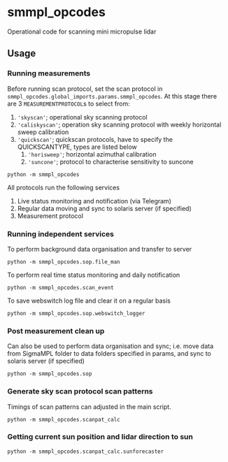 # smmpl_opcodes

Operational code for scanning mini micropulse lidar

## Usage

### Running measurements

Before running scan protocol, set the scan protocol in `smmpl_opcodes.global_imports.params.smmpl_opcodes`.
At this stage there are 3 `MEASUREMENTPROTOCOL`s to select from:
1. `'skyscan'`; operational sky scanning protocol
2. `'caliskyscan'`; operation sky scanning protocol with weekly horizontal sweep calibration
3. `'quickscan'`; quickscan protocols, have to specify the QUICKSCANTYPE, types are listed below
    1. `'horisweep'`; horizontal azimuthal calibration
    2. `'suncone'`; protocol to characterise sensitivity to suncone

```
python -m smmpl_opcodes
```
All protocols run the following services
1. Live status monitoring and notification (via Telegram)
2. Regular data moving and sync to solaris server (if specified)
3. Measurement protocol

### Running independent services

To perform background data organisation and transfer to server

```
python -m smmpl_opcodes.sop.file_man
```

To perform real time status monitoring and daily notification

```
python -m smmpl_opcodes.scan_event
```

To save webswitch log file and clear it on a regular basis
```
python -m smmpl_opcodes.sop.webswitch_logger
```


### Post measurement clean up

Can also be used to perform data organisation and sync; i.e. move data from SigmaMPL folder to data folders specified in params, and sync to solaris server (if specified)

```
python -m smmpl_opcodes.sop
```

### Generate sky scan protocol scan patterns

Timings of scan patterns can adjusted in the main script.

```
python -m smmpl_opcodes.scanpat_calc
```

### Getting current sun position and lidar direction to sun

```
python -m smmpl_opcodes.scanpat_calc.sunforecaster
```
